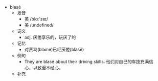 - blasé
  - 发音
    - 英 /blɑː'zeɪ/
    - 美 /undefined/
  - 词义
    - adj. 厌倦享乐的，玩厌了的
  - 记忆
    - 对责骂(blame)已经厌倦(blasé)
  - 例句
    - They are blasé about their driving skills. 他们对自己的车技充满信心，以致漫不经心。
  - 补充
